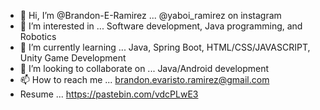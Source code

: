 - 👋 Hi, I’m @Brandon-E-Ramirez ... @yaboi_ramirez on instagram
- 👀 I’m interested in ... Software development, Java programming, and Robotics
- 🌱 I’m currently learning ... Java, Spring Boot, HTML/CSS/JAVASCRIPT, Unity Game Development
- 💞️ I’m looking to collaborate on ... Java/Android development
- 📫 How to reach me ... brandon.evaristo.ramirez@gmail.com
- Resume ... https://pastebin.com/vdcPLwE3

<!---
Brandon-E-Ramirez/Brandon-E-Ramirez is a ✨ special ✨ repository because its `README.md` (this file) appears on your GitHub profile.
You can click the Preview link to take a look at your changes.
--->
   

